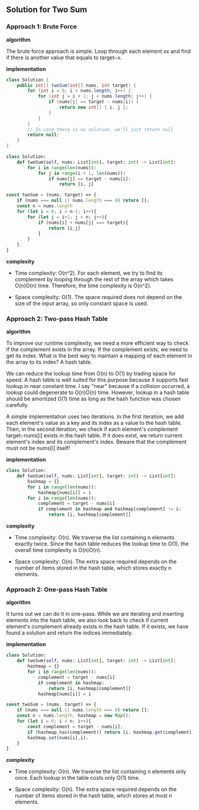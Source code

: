 ## Solution for Two Sum


### Approach 1: Brute Force

**algorithm**

The brute force approach is simple. Loop through each element xx and find if there is another value that equals to target−x.

**implementation**

```java
class Solution {
    public int[] twoSum(int[] nums, int target) {
        for (int i = 0; i < nums.length; i++) {
            for (int j = i + 1; j < nums.length; j++) {
                if (nums[j] == target - nums[i]) {
                    return new int[] { i, j };
                }
            }
        }
        // In case there is no solution, we'll just return null
        return null;
    }
}
```

```python
class Solution:
    def twoSum(self, nums: List[int], target: int) -> List[int]:
        for i in range(len(nums)):
            for j in range(i + 1, len(nums)):
                if nums[j] == target - nums[i]:
                    return [i, j]
```

```javascript
const twoSum = (nums, target) => {
    if (nums === null || nums.length === 0) return [];
    const n = nums.length
    for (let i = 0; i < n-1; i++){
        for (let j = i+1; j < n; j++){
            if (nums[i] + nums[j] === target){
                return [i,j]
            }
        }
    }
}
```

**complexity**

* Time complexity: O(n^2). For each element, we try to find its complement by looping through the rest of the array which takes O(n)O(n) time. Therefore, the time complexity is O(n^2).

* Space complexity: O(1). The space required does not depend on the size of the input array, so only constant space is used.


### Approach 2: Two-pass Hash Table

**algorithm**

To improve our runtime complexity, we need a more efficient way to check if the complement exists in the array. If the complement exists, we need to get its index. What is the best way to maintain a mapping of each element in the array to its index? A hash table.

We can reduce the lookup time from O(n) to O(1) by trading space for speed. A hash table is well suited for this purpose because it supports fast lookup in near constant time. I say "near" because if a collision occurred, a lookup could degenerate to O(n)O(n) time. However, lookup in a hash table should be amortized O(1) time as long as the hash function was chosen carefully.

A simple implementation uses two iterations. In the first iteration, we add each element's value as a key and its index as a value to the hash table. Then, in the second iteration, we check if each element's complement target−nums[i] exists in the hash table. If it does exist, we return current element's index and its complement's index. Beware that the complement must not be nums[i] itself!

**implementation**

```python
class Solution:
    def twoSum(self, nums: List[int], target: int) -> List[int]:
        hashmap = {}
        for i in range(len(nums)):
            hashmap[nums[i]] = i
        for i in range(len(nums)):
            complement = target - nums[i]
            if complement in hashmap and hashmap[complement] != i:
                return [i, hashmap[complement]]
```


**complexity**

* Time complexity: O(n). We traverse the list containing n elements exactly twice. Since the hash table reduces the lookup time to O(1), the overall time complexity is O(n)O(n).

* Space complexity: O(n). The extra space required depends on the number of items stored in the hash table, which stores exactly n elements.


### Approach 2: One-pass Hash Table

**algorithm**

It turns out we can do it in one-pass. While we are iterating and inserting elements into the hash table, we also look back to check if current element's complement already exists in the hash table. If it exists, we have found a solution and return the indices immediately.

**implementation**

```python
class Solution:
    def twoSum(self, nums: List[int], target: int) -> List[int]:
        hashmap = {}
        for i in range(len(nums)):
            complement = target - nums[i]
            if complement in hashmap:
                return [i, hashmap[complement]]
            hashmap[nums[i]] = i
```

```javascript
const twoSum = (nums, target) => {
    if (nums === null || nums.length === 0) return [];
    const n = nums.length, hashmap = new Map();
    for (let i = 0; i < n; i++){
        const complement = target - nums[i];
        if (hashmap.has(complement)) return [i, hashmap.get(complemnt)];
        hashmap.set(nums[i],i);
    }
}
```


**complexity**

* Time complexity: O(n). We traverse the list containing n elements only once. Each lookup in the table costs only O(1) time.

* Space complexity: O(n). The extra space required depends on the number of items stored in the hash table, which stores at most n elements.
